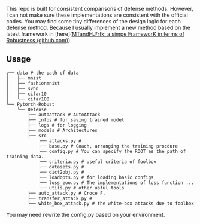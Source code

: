 This repo is built for consistent comparisons of defense methods. However, I can not make sure these implementations are consistent with the official codes. You may find some tiny differences of the design logic for each defense method. Because I usually implement a new method based on the latest framework in [here]([MTandHJ/rfk: a simpe FrameworK in terms of Robustness (github.com)](https://github.com/MTandHJ/rfk)).



## Usage



```
┌── data # the path of data
│	├── mnist
│	├── fashionmnist
│	├── svhn
│	├── cifar10
│	└── cifar100
└── Pytorch-Robust
	└── Defense
        ├── autoattack # AutoAttack
        ├── infos # for saving trained model
        ├── logs # for logging
        ├── models # Architectures
        ├── src
            ├── attacks.py # 
            ├── base.py # Coach, arranging the training procdure
            ├── config.py # You can specify the ROOT as the path of training data.
            ├── criteria.py # useful criteria of foolbox
            ├── datasets.py # 
            ├── dict2obj.py #
            ├── loadopts.py # for loading basic configs
            ├── loss_zoo.py # The implementations of loss function ...
            └── utils.py # other usful tools
        ├── auto_attack.py # Croce F.
        ├── transfer_attack.py #
        └── white_box_attack.py # the white-box attacks due to foolbox
```



You may need rewrite the config.py based on your environment.

